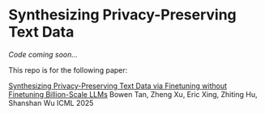 # Synthesizing Privacy-Preserving Text Data

*Code coming soon...*

This repo is for the following paper:

[Synthesizing Privacy-Preserving Text Data via Finetuning without Finetuning Billion-Scale LLMs](https://arxiv.org/abs/2503.12347)
Bowen Tan, Zheng Xu, Eric Xing, Zhiting Hu, Shanshan Wu
ICML 2025
